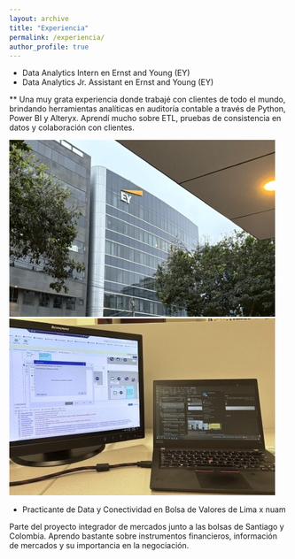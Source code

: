```yaml
---
layout: archive
title: "Experiencia"
permalink: /experiencia/
author_profile: true
---
```



* Data Analytics Intern en Ernst and Young (EY)
* Data Analytics Jr. Assistant en Ernst and Young (EY)

** Una muy grata experiencia donde trabajé con clientes de todo el mundo, brindando herramientas analíticas en auditoría contable a través de Python, Power BI y Alteryx. Aprendí mucho sobre ETL, pruebas de consistencia en datos y colaboración con clientes.

![ey_1](/images/ey_1.jpg)
![ey_2](/images/ey_2.jpg)

* Practicante de Data y Conectividad en Bolsa de Valores de Lima x nuam

Parte del proyecto integrador de mercados junto a las bolsas de Santiago y Colombia. Aprendo bastante sobre instrumentos financieros, información de mercados y su importancia en la negociación.


